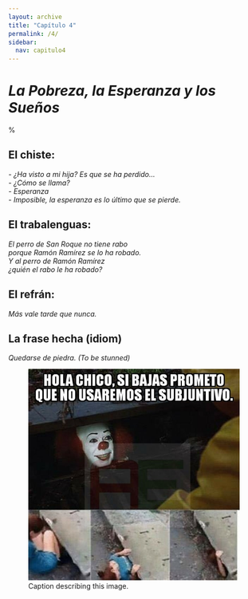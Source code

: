 ```yaml
---
layout: archive
title: "Capítulo 4"
permalink: /4/
sidebar:
  nav: capitulo4
---
```


# _La Pobreza, la Esperanza y los Sueños_

%


## El chiste:

_\- ¿Ha visto a mi hija? Es que se ha perdido...  
\- ¿Cómo se llama?  
\- Esperanza   
\- Imposible, la esperanza es lo último que se pierde._   


## El trabalenguas:

_El perro de San Roque no tiene rabo  
porque Ramón Ramírez se lo ha robado.  
Y al perro de Ramón Ramírez  
¿quién el rabo le ha robado?_  


## El refrán:

_Más vale tarde que nunca._


## La frase hecha (idiom)

_Quedarse de piedra. (To be stunned)_

<figure class="half">
    <a href="images/meme-subjuntivo.jpg"><img src="images/meme-subjuntivo.jpg"></a>
    <figcaption>Caption describing this image.</figcaption>
</figure>
